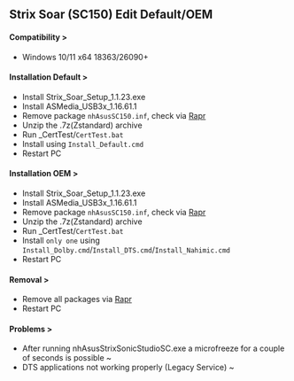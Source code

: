 ## Strix Soar (SC150) Edit Default/OEM
#### Compatibility >
- Windows 10/11 x64 18363/26090+
#### Installation Default >
- Install Strix_Soar_Setup_1.1.23.exe
- Install ASMedia_USB3x_1.16.61.1
- Remove package `nhAsusSC150.inf`, check via [Rapr][DriverStoreExplorer]
- Unzip the .7z(Zstandard) archive
- Run _CertTest/`CertTest.bat`
- Install using `Install_Default.cmd`
- Restart PC
#### Installation OEM >
- Install Strix_Soar_Setup_1.1.23.exe
- Install ASMedia_USB3x_1.16.61.1
- Remove package `nhAsusSC150.inf`, check via [Rapr][DriverStoreExplorer]
- Unzip the .7z(Zstandard) archive
- Run _CertTest/`CertTest.bat`
- Install `only one` using `Install_Dolby.cmd`/`Install_DTS.cmd`/`Install_Nahimic.cmd`
- Restart PC
#### Removal >
- Remove all packages via [Rapr][DriverStoreExplorer]
- Restart PC
#### Problems >
- After running nhAsusStrixSonicStudioSC.exe a microfreeze for a couple of seconds is possible ~
- DTS applications not working properly (Legacy Service) ~

[DriverStoreExplorer]: https://github.com/lostindark/DriverStoreExplorer
